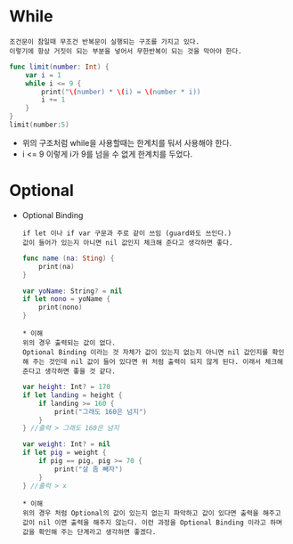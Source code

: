 # While
```
조건문이 참일때 무조건 반복문이 실행되는 구조를 가지고 있다.
이렇기에 항상 거짓이 되는 부분을 넣어서 무한반복이 되는 것을 막아야 한다.
```
```swift
func limit(number: Int) {
    var i = 1
    while i <= 9 {
        print("\(number) * \(i) = \(number * i))
        i += 1
    }
}
limit(number:5)
```
* 위의 구조처럼 while을 사용할때는 한계치를 둬서 사용해야 한다.
* i <= 9 이렇게 i가 9를 넘을 수 없게 한계치를 두었다.

# Optional
* Optional Binding
    ```
    if let 이나 if var 구문과 주로 같이 쓰임 (guard와도 쓰인다.)
    값이 들어가 있는지 아니면 nil 값인지 체크해 준다고 생각하면 좋다.
    ```
    ```swift
    func name (na: Sting) {
        print(na)
    }

    var yoName: String? = nil
    if let nono = yoName {
        print(nono)
    }
    ```
    ```
    * 이해
    위의 경우 출력되는 값이 없다.
    Optional Binding 이라는 것 자체가 값이 있는지 없는지 아니면 nil 값인지를 확인해 주는 것인데 nil 값이 들어 있다면 위 처럼 출력이 되지 않게 된다. 이래서 체크해 준다고 생각하면 좋을 것 같다.
    ```
    ```swift
    var height: Int? = 170
    if let landing = height {
        if landing >= 160 {
            print("그래도 160은 넘지")
        }
    } //출력 > 그래도 160은 넘지

    var weight: Int? = nil
    if let pig = weight {
        if pig == pig, pig >= 70 {
            print("살 좀 빼자")
        }
    } //출력 > x
    ```
    ```
    * 이해
    위의 경우 처럼 Optional의 값이 있는지 없는지 파악하고 값이 있다면 출력을 해주고 값이 nil 이면 출력을 해주지 않는다. 이런 과정을 Optional Binding 이라고 하며 값을 확인해 주는 단계라고 생각하면 좋겠다.
    ```



